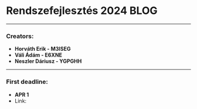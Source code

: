# Rendszefejlesztés 2024 BLOG

---

### Creators:
- **Horváth Erik - M3ISEG**
- **Váli Ádám - E6XNE**
- **Neszler Dáriusz - YGPGHH**

---

### First deadline:
- **APR 1**
- Link:

